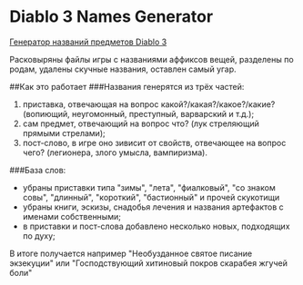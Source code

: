 Diablo 3 Names Generator
=========

[Генератор названий предметов Diablo 3](http://d3name.ru)

Расковыряны файлы игры с названиями аффиксов вещей, разделены по родам, удалены скучные названия, оставлен самый угар.

##Как это работает
###Названия генерятся из трёх частей:
1. приставка, отвечающая на вопрос какой?/какая?/какое?/какие? (вопиющий, неугомонный, преступный, варварский и т.д.);
2. сам предмет, отвечающий на вопрос что? (лук стреляющий прямыми стрелами);
3. пост-слово, в игре оно зивисит от свойств, отвечающее на вопрос чего? (легионера, злого умысла, вампиризма).

###База слов:
* убраны приставки типа "зимы", "лета", "фиалковый", "со знаком совы", "длинный", "короткий", "бастионный" и прочей скукотищи
* убраны книги, эскизы, снадобья лечения и названия артефактов с именами собственными;
* в приставки и пост-слова добавлено несколько новых, подходящих по духу;

В итоге получается например "Необузданное святое писание экзекуции" или "Господствующий хитиновый покров скарабея жгучей боли"